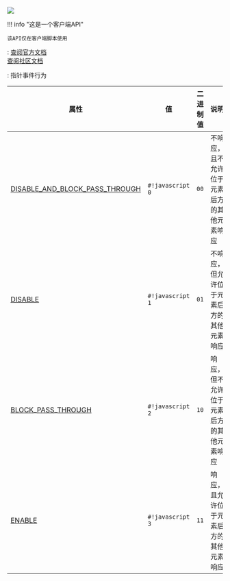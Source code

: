 <a href="https://github.com/qndm"><img src="https://img.shields.io/badge/%E8%B4%A1%E7%8C%AE%E8%80%85-qndm-blue"></img></a>

!!! info "这是一个客户端API"

    该API仅在客户端脚本使用

:   [查阅官方文档](https://box3.yuque.com/staff-khn556/wupvz3/ksy9e996672upyqp)  
    [查阅社区文档](https://www.yuque.com/box3lab/api/yzgcv4sfm223f9we#cgPTQ)

:   指针事件行为

| 属性 | 值 | 二进制值 | 说明 |
| - | - | :-: | - |
| [DISABLE_AND_BLOCK_PASS_THROUGH](enumMember) | `#!javascript 0` | `00` | 不响应，且不允许位于元素后方的其他元素响应 |
| [DISABLE](enumMember) | `#!javascript 1` | `01` | 不响应，但允许位于元素后方的其他元素响应 |
| [BLOCK_PASS_THROUGH](enumMember) | `#!javascript 2` | `10` | 响应，但不允许位于元素后方的其他元素响应 |
| [ENABLE](enumMember) | `#!javascript 3` | `11` | 响应，且允许位于元素后方的其他元素响应 |